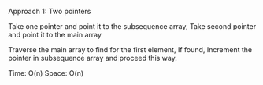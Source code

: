 Approach 1: Two pointers

Take one pointer and point it to the subsequence array,
Take second pointer and point it to the main array

Traverse the main array to find for the first element, If found, Increment the pointer in subsequence array
and proceed this way.

Time: O(n)
Space: O(n)